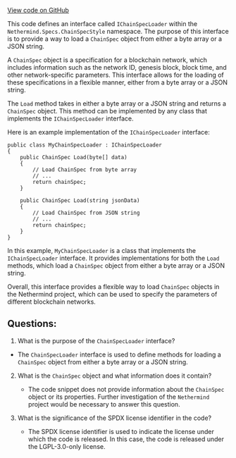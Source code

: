 [View code on GitHub](https://github.com/NethermindEth/nethermind/src/Nethermind/Nethermind.Specs/ChainSpecStyle/IChainSpecLoader.cs)

This code defines an interface called `IChainSpecLoader` within the `Nethermind.Specs.ChainSpecStyle` namespace. The purpose of this interface is to provide a way to load a `ChainSpec` object from either a byte array or a JSON string. 

A `ChainSpec` object is a specification for a blockchain network, which includes information such as the network ID, genesis block, block time, and other network-specific parameters. This interface allows for the loading of these specifications in a flexible manner, either from a byte array or a JSON string.

The `Load` method takes in either a byte array or a JSON string and returns a `ChainSpec` object. This method can be implemented by any class that implements the `IChainSpecLoader` interface. 

Here is an example implementation of the `IChainSpecLoader` interface:

```
public class MyChainSpecLoader : IChainSpecLoader
{
    public ChainSpec Load(byte[] data)
    {
        // Load ChainSpec from byte array
        // ...
        return chainSpec;
    }

    public ChainSpec Load(string jsonData)
    {
        // Load ChainSpec from JSON string
        // ...
        return chainSpec;
    }
}
```

In this example, `MyChainSpecLoader` is a class that implements the `IChainSpecLoader` interface. It provides implementations for both the `Load` methods, which load a `ChainSpec` object from either a byte array or a JSON string.

Overall, this interface provides a flexible way to load `ChainSpec` objects in the Nethermind project, which can be used to specify the parameters of different blockchain networks.
## Questions: 
 1. What is the purpose of the `ChainSpecLoader` interface?
   - The `ChainSpecLoader` interface is used to define methods for loading a `ChainSpec` object from either a byte array or a JSON string.

2. What is the `ChainSpec` object and what information does it contain?
   - The code snippet does not provide information about the `ChainSpec` object or its properties. Further investigation of the `Nethermind` project would be necessary to answer this question.

3. What is the significance of the SPDX license identifier in the code?
   - The SPDX license identifier is used to indicate the license under which the code is released. In this case, the code is released under the LGPL-3.0-only license.